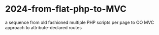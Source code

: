 # 2024-from-flat-php-to-MVC
a sequence from old fashioned multiple PHP scripts per page to OO MVC approach to attribute-declared routes

